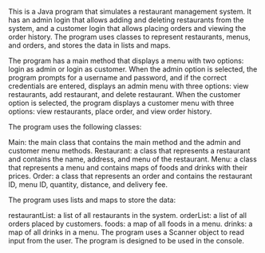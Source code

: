   This is a Java program that simulates a restaurant management system. It has an admin login that allows adding and deleting restaurants from the system, and a customer login that allows placing orders and viewing the order history. The program uses classes to represent restaurants, menus, and orders, and stores the data in lists and maps.

The program has a main method that displays a menu with two options: login as admin or login as customer. When the admin option is selected, the program prompts for a username and password, and if the correct credentials are entered, displays an admin menu with three options: view restaurants, add restaurant, and delete restaurant. When the customer option is selected, the program displays a customer menu with three options: view restaurants, place order, and view order history.

The program uses the following classes:

Main: the main class that contains the main method and the admin and customer menu methods.
Restaurant: a class that represents a restaurant and contains the name, address, and menu of the restaurant.
Menu: a class that represents a menu and contains maps of foods and drinks with their prices.
Order: a class that represents an order and contains the restaurant ID, menu ID, quantity, distance, and delivery fee.

The program uses lists and maps to store the data:

restaurantList: a list of all restaurants in the system.
orderList: a list of all orders placed by customers.
foods: a map of all foods in a menu.
drinks: a map of all drinks in a menu.
The program uses a Scanner object to read input from the user. The program is designed to be used in the console.
 
